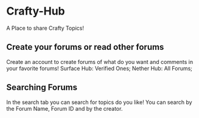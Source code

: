 # Crafty-Hub
A Place to share Crafty Topics!
## Create your forums or read other forums
Create an account to create forums of what do you want and comments in your favorite forums!
Surface Hub: Verified Ones;
Nether Hub: All Forums;
## Searching Forums
In the search tab you can search for topics do you like!
You can search by the Forum Name, Forum ID and by the creator.
